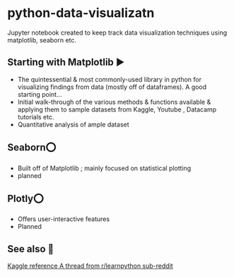# python-data-visualizatn
Jupyter notebook created to keep track data visualization techniques using matplotlib, seaborn etc.

## Starting with Matplotlib ▶
- The quintessential & most commonly-used library in python for visualizing findings from data (mostly off of dataframes). A good starting point...
- Initial walk-through of the various methods & functions available & applying them to sample datasets from Kaggle, Youtube , Datacamp tutorials etc.
- Quantitative analysis of  ample dataset

## Seaborn⭕
- Built off of Matplotlib ; mainly focused on statistical plotting
- planned

## Plotly⭕
- Offers user-interactive features
- Planned

## See also 📖
<a href=https://www.kaggle.com/discussions/questions-and-answers/425386> Kaggle reference </a>
<a href=https://www.reddit.com/r/learnpython/comments/vpvco2/matplotlib_vs_plotly_vs_seaborn_data_science_in/> A thread from r/learnpython sub-reddit  </a>

